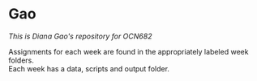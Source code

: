 # Gao
_This is Diana Gao's repository for OCN682_

Assignments for each week are found in the appropriately labeled week folders.  
Each week has a data, scripts and output folder. 